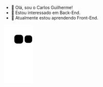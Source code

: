 - 👋 Olá, sou o Carlos Guilherme!
- 👀 Estou interessado em Back-End.
- 🌱 Atualmente estou aprendendo Front-End.

![Snake animation](https://github.com/rafaballerini/rafaballerini/blob/output/github-contribution-grid-snake.svg)
<!---
carlosGuilherme444/carlosGuilherme444 é um repositório ✨ especial ✨ porque seu `README.md` (este arquivo) aparece no seu perfil GitHub.
Você pode clicar no link Visualizar para ver suas alterações.
--->
